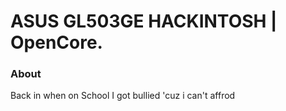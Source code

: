 # ASUS GL503GE HACKINTOSH | OpenCore.

### About
Back in when on School I got bullied 'cuz i can't affrod